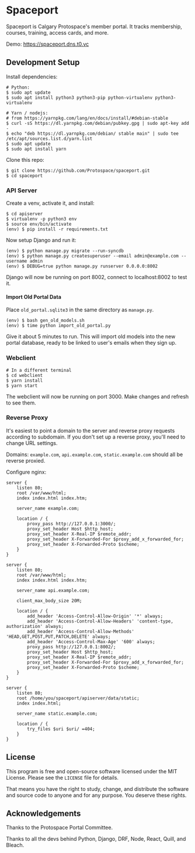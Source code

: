 # Spaceport

Spaceport is Calgary Protospace's member portal. It tracks membership, courses, training, access cards, and more.

Demo: https://spaceport.dns.t0.vc

## Development Setup

Install dependencies:

```text
# Python:
$ sudo apt update
$ sudo apt install python3 python3-pip python-virtualenv python3-virtualenv

# Yarn / nodejs:
# from https://yarnpkg.com/lang/en/docs/install/#debian-stable
$ curl -sS https://dl.yarnpkg.com/debian/pubkey.gpg | sudo apt-key add -
$ echo "deb https://dl.yarnpkg.com/debian/ stable main" | sudo tee /etc/apt/sources.list.d/yarn.list
$ sudo apt update
$ sudo apt install yarn
```

Clone this repo:

```text
$ git clone https://github.com/Protospace/spaceport.git
$ cd spaceport
```

### API Server

Create a venv, activate it, and install:

```text
$ cd apiserver
$ virtualenv -p python3 env
$ source env/bin/activate
(env) $ pip install -r requirements.txt
```

Now setup Django and run it:

```text
(env) $ python manage.py migrate --run-syncdb
(env) $ python manage.py createsuperuser --email admin@example.com --username admin
(env) $ DEBUG=true python manage.py runserver 0.0.0.0:8002
```

Django will now be running on port 8002, connect to localhost:8002 to test it.

#### Import Old Portal Data

Place `old_portal.sqlite3` in the same directory as `manage.py`.

```text
(env) $ bash gen_old_models.sh
(env) $ time python import_old_portal.py
```

Give it about 5 minutes to run. This will import old models into the new portal database, ready to be linked to user's emails when they sign up.

### Webclient

```text
# In a different terminal
$ cd webclient
$ yarn install
$ yarn start
```

The webclient will now be running on port 3000. Make changes and refresh to see them.

### Reverse Proxy

It's easiest to point a domain to the server and reverse proxy requests according to subdomain. If you don't set up a reverse proxy, you'll need to change URL settings.

Domains: `example.com`, `api.example.com`, `static.example.com` should all be reverse proxied.

Configure nginx:

```text
server {
    listen 80;
    root /var/www/html;
    index index.html index.htm;

    server_name example.com;

    location / {
        proxy_pass http://127.0.0.1:3000/;
        proxy_set_header Host $http_host;
        proxy_set_header X-Real-IP $remote_addr;
        proxy_set_header X-Forwarded-For $proxy_add_x_forwarded_for;
        proxy_set_header X-Forwarded-Proto $scheme;
    }
}

server {
    listen 80;
    root /var/www/html;
    index index.html index.htm;

    server_name api.example.com;

    client_max_body_size 20M;

    location / {
        add_header 'Access-Control-Allow-Origin' '*' always;
        add_header 'Access-Control-Allow-Headers' 'content-type, authorization' always;
        add_header 'Access-Control-Allow-Methods' 'HEAD,GET,POST,PUT,PATCH,DELETE' always;
        add_header 'Access-Control-Max-Age' '600' always;
        proxy_pass http://127.0.0.1:8002/;
        proxy_set_header Host $http_host;
        proxy_set_header X-Real-IP $remote_addr;
        proxy_set_header X-Forwarded-For $proxy_add_x_forwarded_for;
        proxy_set_header X-Forwarded-Proto $scheme;
    }
}

server {
    listen 80;
    root /home/you/spaceport/apiserver/data/static;
    index index.html;

    server_name static.example.com;

    location / {
        try_files $uri $uri/ =404;
    }
}
```


## License

This program is free and open-source software licensed under the MIT License. Please see the `LICENSE` file for details.

That means you have the right to study, change, and distribute the software and source code to anyone and for any purpose. You deserve these rights.

## Acknowledgements

Thanks to the Protospace Portal Committee.

Thanks to all the devs behind Python, Django, DRF, Node, React, Quill, and Bleach.
